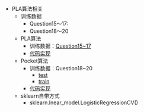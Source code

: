 - PLA算法相关
    - 训练数据
        - Question15～17:
        - Question18～20
    - PLA算法
        - 训练数据：[Question15~17](https://www.csie.ntu.edu.tw/~htlin/mooc/datasets/mlfound_math/hw1_15_train.dat)
        - [代码实现](https://github.com/oneWalker/PythonPractice/tree/master/MLFoundations/pla.py)
    - Pocket算法
        - 训练数据：Question18~20
            - [test](https://www.csie.ntu.edu.tw/~htlin/mooc/datasets/mlfound_math/hw1_18_train.dat)
            - [train](https://www.csie.ntu.edu.tw/~htlin/mooc/datasets/mlfound_math/hw1_18_test.dat)
        - [代码实现](https://github.com/oneWalker/PythonPractice/tree/master/MLFoundations/pocket.py)
    - sklearn自带方式
        - sklearn.lnear_model.LogisticRegressionCV()